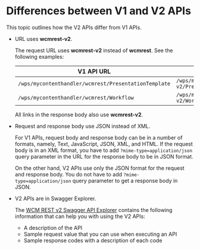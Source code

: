 # Differences between V1 and V2 APIs

This topic outlines how the V2 APIs differ from V1 APIs.

- URL uses **wcmrest-v2**.

    The request URL uses **wcmrest-v2** instead of **wcmrest**. See the following examples:

    |V1 API URL|V2 API URL|
    |----------|----------|
    |`/wps/mycontenthandler/wcmrest/PresentationTemplate`|`/wps/mycontenthandler/wcmrest-v2/PresentationTemplate`|
    |`/wps/mycontenthandler/wcmrest/Workflow`|`/wps/mycontenthandler/wcmrest-v2/Workflow`|

    All links in the response body also use **wcmrest-v2**.

- Request and response body use JSON instead of XML.

    For V1 APIs, request body and response body can be in a number of formats, namely, Text, JavaScript, JSON, XML, and HTML. If the request body is in an XML format, you have to add `?mime-type=application/json` query parameter in the URL for the response body to be in JSON format. 
    
    On the other hand, V2 APIs use only the JSON format for the request and response body. You do not have to add `?mime-type=application/json` query parameter to get a response body in JSON. 

- V2 APIs are in Swagger Explorer.

    The [WCM REST v2 Swagger API Explorer](https://opensource.hcltechsw.com/experience-api-documentation/wcm-api/) contains the following information that can help you with using the V2 APIs:

    - A description of the API
    - Sample request value that you can use when executing an API
    - Sample response codes with a description of each code

